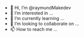 - 👋 Hi, I’m @raymundMakedev
- 👀 I’m interested in ...
- 🌱 I’m currently learning ...
- 💞️ I’m looking to collaborate on ...
- 📫 How to reach me ...

<!---
raymundMakedev/raymundMakedev is a ✨ special ✨ repository because its `README.md` (this file) appears on your GitHub profile.
You can click the Preview link to take a look at your changes.
--->
